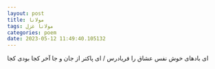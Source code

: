```yaml
---
layout: post
title: مولانا
tags: مولانا غزل
categories: poem
date: 2023-05-12 11:49:40.105132
---
```


ای بادهای خوش نفس عشاق را فریادرس / ای پاکتر از جان و جا آخر کجا بودی کجا